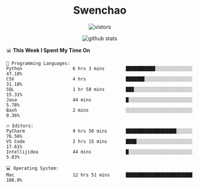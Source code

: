<h1 align="center">Swenchao</h3>

<p align="center">
  <img src="https://visitor-badge.glitch.me/badge?page_id=Swenchao" alt="vistors" />
</p>

<p align="center">
  <img src="https://github-readme-stats.vercel.app/api?username=Swenchao&count_private=true&show_icons=true&theme=vue-dark&hide_title=true" alt="github stats" />
</p>

<!--START_SECTION:waka-->
📊 **This Week I Spent My Time On** 

```text
💬 Programming Languages: 
Python                   6 hrs 3 mins        ███████████░░░░░░░░░░░░░░   47.18% 
CSV                      4 hrs               ███████░░░░░░░░░░░░░░░░░░   31.18% 
SQL                      1 hr 58 mins        ███░░░░░░░░░░░░░░░░░░░░░░   15.31% 
Java                     44 mins             █░░░░░░░░░░░░░░░░░░░░░░░░   5.78% 
Bash                     2 mins              ░░░░░░░░░░░░░░░░░░░░░░░░░   0.36%

🔥 Editors: 
PyCharm                  9 hrs 50 mins       ███████████████████░░░░░░   76.56% 
VS Code                  2 hrs 15 mins       ████░░░░░░░░░░░░░░░░░░░░░   17.61% 
Intellijidea             44 mins             █░░░░░░░░░░░░░░░░░░░░░░░░   5.83%

💻 Operating System: 
Mac                      12 hrs 51 mins      █████████████████████████   100.0%

```


<!--END_SECTION:waka-->
